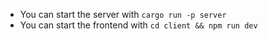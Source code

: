 - You can start the server with `cargo run -p server`
- You can start the frontend with `cd client && npm run dev`
